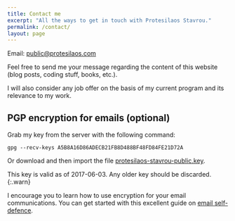 ```yaml
---
title: Contact me
excerpt: "All the ways to get in touch with Protesilaos Stavrou."
permalink: /contact/
layout: page
---
```

Email: <public@protesilaos.com>

Feel free to send me your message regarding the content of this website (blog posts, coding stuff, books, etc.).

I will also consider any job offer on the basis of my current program and its relevance to my work.

## PGP encryption for emails (optional)

Grab my key from the server with the following command:

```shell
gpg --recv-keys A5B8A16D86ADECB21FB8D488BF48FD84FE21D72A
```

Or download and then import the file [protesilaos-stavrou-public.key](/pages/certificates/protesilaos-stavrou-public.key).

This key is valid as of 2017-06-03. Any older key should be discarded.
{:.warn}

I encourage you to learn how to use encryption for your email communications. You can get started with this excellent guide on [email self-defence](https://emailselfdefense.fsf.org/en/).
